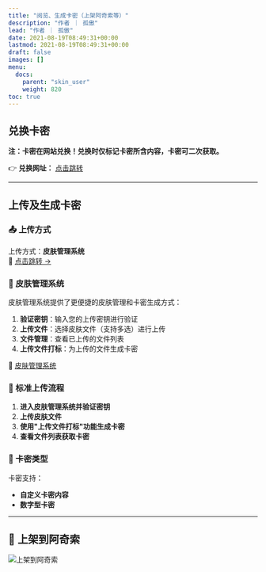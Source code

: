 ```yaml
---
title: "阅览、生成卡密（上架阿奇索等）"
description: "作者 ｜ 孤傲"
lead: "作者 ｜ 孤傲"
date: 2021-08-19T08:49:31+00:00
lastmod: 2021-08-19T08:49:31+00:00
draft: false
images: []
menu:
  docs:
    parent: "skin_user"
    weight: 820
toc: true
---
```


## 兑换卡密

**注：卡密在网站兑换！兑换时仅标记卡密所含内容，卡密可二次获取。**

👉 **兑换网址：** [点击跳转](https://beautify.gushao.club/docs/mark_use/Redeem/)

---

## 上传及生成卡密

### 📤 上传方式

上传方式：**皮肤管理系统**  
🔗 [点击跳转 →](https://beautify.gushao.club/docs/mark_user/upland/#%E5%85%AC%E4%BC%97%E5%8F%B7%E4%B8%8A%E4%BC%A0)

### 🔑 皮肤管理系统

皮肤管理系统提供了更便捷的皮肤管理和卡密生成方式：

1. **验证密钥**：输入您的上传密钥进行验证
2. **上传文件**：选择皮肤文件（支持多选）进行上传
3. **文件管理**：查看已上传的文件列表
4. **上传文件打标**：为上传的文件生成卡密

🔗 [皮肤管理系统](https://beautify.gushao.club/docs/mark_user/skin_user/Manage/)

### 🔄 标准上传流程

1. **进入皮肤管理系统并验证密钥**
2. **上传皮肤文件**
3. **使用"上传文件打标"功能生成卡密**
4. **查看文件列表获取卡密**

### 🎫 卡密类型

卡密支持：

- **自定义卡密内容**
- **数字型卡密**

---

## 🏪 上架到阿奇索

![上架到阿奇索](https://beautify.gushao.club/docs/mark_user/SkinCard/image.png)
